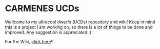 # CARMENES UCDs

Wellcome to my ultracool dwarfs (UCDs) repository and wiki! Keep in mind this is a project I am working on, so there is a lot of things to be done and improved. Any suggestion is appreciated :)

For the Wiki, [click here](https://github.com/rvarasg/CARMENES-UCDs/wiki/CARMENES-UCDs)!!

